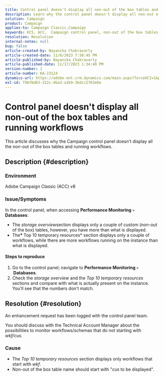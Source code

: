 ```yaml
---
title: Control panel doesn't display all non-out of the box tables and running workflows
description: Learn why the control panel doesn't display all non-out of the box tables and running workflows.
solution: Campaign
product: Campaign
applies-to: Campaign Classic,Campaign
keywords: KCS, ACC,  Campaign control panel, non-out of the box tables, Performance Monitoring,  storage overview, Top 10 temporary resources
resolution: Resolution
internal-notes: null
bug: false
article-created-by: Nayanika Chakravarty
article-created-date: 11/6/2023 7:58:45 PM
article-published-by: Nayanika Chakravarty
article-published-date: 11/17/2023 1:34:40 PM
version-number: 1
article-number: KA-23124
dynamics-url: https://adobe-ent.crm.dynamics.com/main.aspx?forceUCI=1&pagetype=entityrecord&etn=knowledgearticle&id=d8a9bae2-de7c-ee11-8179-6045bd006ce9
exl-id: f9bfbd63-152c-4ba3-a1b9-3bdcc2763e6e
---
```

# Control panel doesn't display all non-out of the box tables and running workflows


This article discusses why the Campaign control panel doesn't display all the non-out of the box tables and running workflows.

## Description {#description}


### Environment

Adobe Campaign Classic (ACC) v8

### Issue/Symptoms

In the control panel, when accessing <b>Performance Monitoring</b> `>`  <b>Databases</b>:

- The *storage overview*section displays only a couple of custom (non-out of the box) tables, however, you have more than what is displayed.
- The<b>* </b>Top 10 temporary resources* section displays only a couple of workflows, while there are more workflows running on the instance than what is displayed.


#### Steps to reproduce

1. Go to the control panel; navigate to <b>Performance Monitoring </b>`>` <b> Databases</b>.
2. Check the *storage overview* and the *Top 10 temporary resources* sections and compare with what is actually present on the instance. You'll see that the numbers don't match.



## Resolution {#resolution}


An enhancement request has been logged with the control panel team.

You should discuss with the Technical Account Manager about the possibilities to monitor workflows/schemas that do not starting with *wkf/cus*.

### Cause

- The *Top 10 temporary resources* section displays only workflows that start with *wkf*.
- Non-out of the box table name should start with "*cus* to be displayed".
